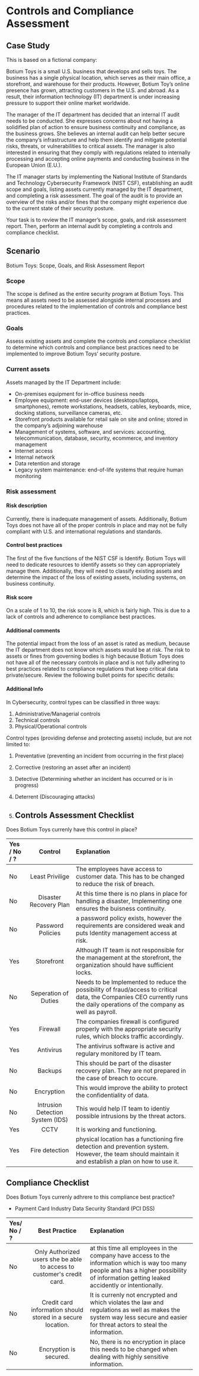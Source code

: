 # Controls and Compliance Assessment 

## Case Study

This is based on a fictional company:

Botium Toys is a small U.S. business that develops and sells toys. The business has a single physical location, which serves as their main office, a storefront, and warehouse for their products. However, Botium Toy’s online presence has grown, attracting customers in the U.S. and abroad. As a result, their information technology (IT) department is under increasing pressure to support their online market worldwide. 

The manager of the IT department has decided that an internal IT audit needs to be conducted. She expresses concerns about not having a solidified plan of action to ensure business continuity and compliance, as the business grows. She believes an internal audit can help better secure the company’s infrastructure and help them identify and mitigate potential risks, threats, or vulnerabilities to critical assets. The manager is also interested in ensuring that they comply with regulations related to internally processing and accepting online payments and conducting business in the European Union (E.U.).   

The IT manager starts by implementing the National Institute of Standards and Technology Cybersecurity Framework (NIST CSF), establishing an audit scope and goals, listing assets currently managed by the IT department, and completing a risk assessment. The goal of the audit is to provide an overview of the risks and/or fines that the company might experience due to the current state of their security posture.

Your task is to review the IT manager’s scope, goals, and risk assessment report. Then, perform an internal audit by completing a controls and compliance checklist. 

## Scenario
Botium Toys: Scope, Goals, and Risk Assessment Report

### Scope 

The scope is defined as the entire security program at Botium Toys. This means all assets need to be assessed alongside internal processes and procedures related to the implementation of controls and compliance best practices.

### Goals
Assess existing assets and complete the controls and compliance checklist to determine which controls and compliance best practices need to be implemented to  improve Botium Toys’ security posture.

### Current assets
Assets managed by the IT Department include: 
* On-premises equipment for in-office business needs
* Employee equipment: end-user devices (desktops/laptops, smartphones), remote workstations, headsets, cables, keyboards, mice, docking stations, surveillance cameras, etc.
* Storefront products available for retail sale on site and online; stored in the company’s adjoining warehouse
* Management of systems, software, and services: accounting, telecommunication, database, security, ecommerce, and inventory management
* Internet access
* Internal network
* Data retention and storage
* Legacy system maintenance: end-of-life systems that require human monitoring 

### Risk assessment

#### Risk description
Currently, there is inadequate management of assets. Additionally, Botium Toys does not have all of the proper controls in place and may not be fully compliant with U.S. and international regulations and standards. 

#### Control best practices
The first of the five functions of the NIST CSF is Identify. Botium Toys will need to dedicate resources to identify assets so they can appropriately manage them. Additionally, they will need to classify existing assets and determine the impact of the loss of existing assets, including systems, on business continuity.

#### Risk score
On a scale of 1 to 10, the risk score is 8, which is fairly high. This is due to a lack of controls and adherence to compliance best practices.

#### Additional comments
The potential impact from the loss of an asset is rated as medium, because the IT department does not know which assets would be at risk. The risk to assets or fines from governing bodies is high because Botium Toys does not have all of the necessary controls in place and is not fully adhering to best practices related to compliance regulations that keep critical data private/secure. Review the following bullet points for specific details:

#### Additional Info 

In Cybersecurity, control types can be classified in three ways: 
1. Administrative/Managerial controls
2. Technical controls
3. Physical/Operational controls

Control types (providing defense and protecting assets) include, but are not limited to:
1. Preventative (preventing an incident from occurring in the first place)
2. Corrective (restoring an asset after an incident)
3. Detective (Determining whether an incident has occurred or is in progress)
4. Deterrent (Discouraging attacks)

5. ## Controls Assessment Checklist

Does Botium Toys currenly have this control in place? 

| Yes / No / ? | Control | Explanation |
| :---------      |    :---:   |  :---     |
| No | Least Privilige | The employees have access to customer data. This has to be changed to reduce the risk of breach. |
| No | Disaster Recovery Plan | At this time there is no plans in place for handling a disaster, Implementing one ensures the buisness continuity. |
| No | Password Policies | a password policy exists, however the requirements are considered weak and puts Identity management access at risk. |
| Yes | Storefront | Although IT team is not responsible for the management at the storefront, the organization should have sufficient locks.|
| No | Seperation of Duties | Needs to be Implemented to reduce the possibility of fraud/access to critical data, the Companies CEO currently runs the daily operations of the company as well as payroll. |
| Yes | Firewall | The companies firewall is configured properly with the appropriate security rules, which blocks traffic accordingly. |
| Yes | Antivirus | The antivirus software is active and regulary monitored by IT team. |
| No | Backups | This should be part of the disaster recovery plan. They are not prepared in the case of breach to occure.|
| No | Encryption | This would improve the ability to protect the confidentiality of data. |
| No | Intrusion Detection System (IDS) | This would help IT team to identiy possible intrusions by the threat actors. | 
| Yes | CCTV | It is working and functioning. |
| Yes | Fire detection | physical location has a functioning fire detection and prevention system. However, the team should maintain it and establish a plan on how to use it. |


## Compliance Checklist
Does Botium Toys currenly adhrere to this compliance best practice? 

* Payment Card Industry Data Security Standard (PCI DSS)

| Yes/ No / ? | Best Practice | Explanation |
| :---        |    :---:   | :---     |
| No | Only Authorized users she be able to access to customer's credit card. | at this time all employees in the company have access to the information which is way too many people and has a higher possibility of information getting leaked accidently or intentionally.  |
| No | Credit card information should stored in a secure location. | It is currenly not encrypted and which violates the law and regulations as well as makes the system way less secure and easier for threat actors to steal the information. |
| No | Encryption is secured. | No, there is no encryption in place this needs to be changed when dealing with highly sensitive information. | 
